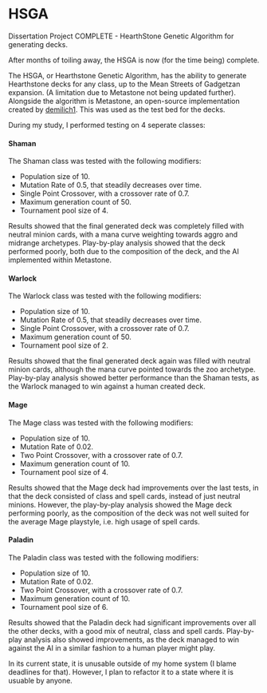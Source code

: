 # HSGA
Dissertation Project COMPLETE - HearthStone Genetic Algorithm for generating decks.

After months of toiling away, the HSGA is now (for the time being) complete. 

The HSGA, or Hearthstone Genetic Algorithm, has the ability to generate Hearthstone decks for any class, up to the Mean Streets of Gadgetzan expansion. (A limitation due to Metastone not being updated further).
Alongside the algorithm is Metastone, an open-source implementation created by [demilich1](https://github.com/demilich1/metastone). This was used as the test bed for the decks.

During my study, I performed testing on 4 seperate classes:

#### Shaman
The Shaman class was tested with the following modifiers:

* Population size of 10.
* Mutation Rate of 0.5, that steadily decreases over time.
* Single Point Crossover, with a crossover rate of 0.7.
* Maximum generation count of 50.
* Tournament pool size of 4.

Results showed that the final generated deck was completely filled with neutral minion cards, with a mana curve weighting towards aggro and midrange archetypes.
Play-by-play analysis showed that the deck performed poorly, both due to the composition of the deck, and the AI implemented within Metastone.

#### Warlock
The Warlock class was tested with the following modifiers:

* Population size of 10.
* Mutation Rate of 0.5, that steadily decreases over time.
* Single Point Crossover, with a crossover rate of 0.7.
* Maximum generation count of 50.
* Tournament pool size of 2.

Results showed that the final generated deck again was filled with neutral minion cards, although the mana curve pointed towards the zoo archetype.
Play-by-play analysis showed better performance than the Shaman tests, as the Warlock managed to win against a human created deck.

#### Mage
The Mage class was tested with the following modifiers:

* Population size of 10.
* Mutation Rate of 0.02.
* Two Point Crossover, with a crossover rate of 0.7.
* Maximum generation count of 10.
* Tournament pool size of 4.

Results showed that the Mage deck had improvements over the last tests, in that the deck consisted of class and spell cards, instead of just neutral minions.
However, the play-by-play analysis showed the Mage deck performing poorly, as the composition of the deck was not well suited for the average Mage playstyle, i.e. high usage of spell cards.

#### Paladin
The Paladin class was tested with the following modifiers:

* Population size of 10.
* Mutation Rate of 0.02.
* Two Point Crossover, with a crossover rate of 0.7.
* Maximum generation count of 10.
* Tournament pool size of 6.

Results showed that the Paladin deck had significant improvements over all the other decks, with a good mix of neutral, class and spell cards. Play-by-play analysis also showed improvements, as the deck managed to win against the AI in a similar fashion to a human player might play.

In its current state, it is unusable outside of my home system (I blame deadlines for that). However, I plan to refactor it to a state where it is usuable by anyone.

